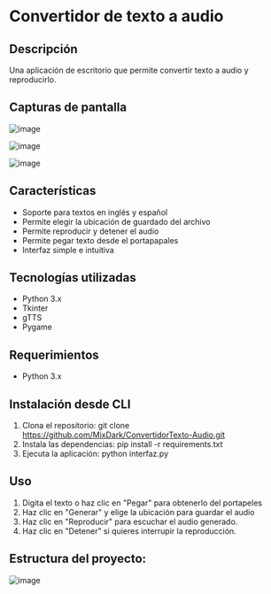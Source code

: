 # Convertidor de texto a audio

## Descripción
Una aplicación de escritorio que permite convertir texto a audio y reproducirlo.

## Capturas de pantalla
![image](https://github.com/user-attachments/assets/7cea5335-2ea9-4ebb-82ea-ea7674758090)

![image](https://github.com/user-attachments/assets/32e52b1f-99bd-4325-b4f9-6693f770197e)

![image](https://github.com/user-attachments/assets/18edcf46-3f86-4d23-8cdb-ddf49dbf27b1)

## Características
- Soporte para textos en inglés y español
- Permite elegir la ubicación de guardado del archivo
- Permite reproducir y detener el audio
- Permite pegar texto desde el portapapales
- Interfaz simple e intuitiva

## Tecnologías utilizadas
- Python 3.x
- Tkinter
- gTTS
- Pygame

## Requerimientos
- Python 3.x 

## Instalación desde CLI
1. Clona el repositorio: 
git clone https://github.com/MixDark/ConvertidorTexto-Audio.git
2. Instala las dependencias:
pip install -r requirements.txt
3. Ejecuta la aplicación:
python interfaz.py

## Uso
1. Digita el texto o haz clic en "Pegar" para obtenerlo del portapeles
2. Haz clic en "Generar" y elige la ubicación para guardar el audio
3. Haz clic en "Reproducir" para escuchar el audio generado.
4. Haz clic en "Detener" si quieres interrupir la reproducción.

## Estructura del proyecto:

![image](https://github.com/user-attachments/assets/c1c4bfed-b4a9-4fa9-9210-ec0bbf8bef8b)
